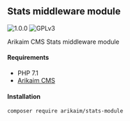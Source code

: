 ## Stats middleware module
![1.0.0](https://img.shields.io/github/release/arikaim/stats-module.svg)
![GPLv3](https://img.shields.io/badge/License-GPLv3-blue.svg)


Arikaim CMS Stats middleware module



#### Requirements 
  * PHP 7.1
  * [Arikaim CMS](https://github.com/arikaim/arikaim)



#### Installation

```sh
composer require arikaim/stats-module
```
